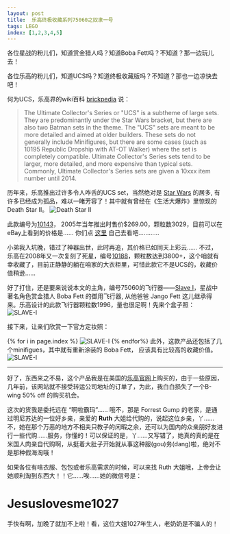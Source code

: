 ```yaml
---
layout: post
title:  乐高终极收藏系列75060之奴隶一号
tags: LEGO
index: [1,2,3,4,5]
---
```

各位星战的粉儿们，知道赏金猎人吗？知道Boba Fett吗？不知道？那一边玩儿去！

各位乐高的粉儿们，知道UCS吗？知道终极收藏版吗？不知道？那也一边凉快去吧！

<!--more-->

何为UCS，乐高界的wiki百科 [brickpedia](http://lego.wikia.com/wiki/LEGO_Wiki) 说：
>The Ultimate Collector's Series or "UCS" is a subtheme of large sets. They are predominantly under the Star Wars bracket, but there are also two Batman sets in the theme. The "UCS" sets are meant to be more detailed and aimed at older builders. These sets do not generally include Minifigures, but there are some cases (such as 10195 Republic Dropship with AT-OT Walker) where the set is completely compatible. Ultimate Collector's Series sets tend to be larger, more detailed, and more expensive than typical sets. Commonly, Ultimate Collector's Series sets are given a 10xxx item number until 2014.

历年来，乐高推出过许多令人咋舌的UCS set，当然绝对是 [Star Wars](http://brickset.com/sets/theme-Star-Wars/subtheme-Ultimate-Collector-Series) 的居多, 有许多已经成为孤品，难以一睹芳容了！其中就有曾经在《生活大爆炸》里惊现的Death Star II。
<img src="{{'/img/lego75060/sheldon-with-lego-death-star.jpg' | prepend: site.baseurl}}" alt="Death Star II" class="img-responsive center-block">

此款编号为[10143](http://brickset.com/sets/10143-1/Death-Star-II)， 2005年当年推出时售价$269.00，颗粒数3029，目前可以在eBay上看到的价格是…… 你们点 [这里](http://www.ebay.com/sch/i.html?_from=R40&_trksid=p2050601.m570.l1313.TR11.TRC1.A0.H0.Xlego+10143.TRS0&_nkw=lego+10143&_sacat=0) 自己去看吧…………

小弟我入坑晚，错过了神器出世，此时再追，其价格已如同天上彩云…… 不过，乐高在2008年又一次复刻了死星，编号[10188](http://brickset.com/sets/10188-1/Death-Star)，颗粒数达到3800+，这个咱就有幸收藏了，目前正静静的躺在咱家的大衣柜里，可惜此款它不是UCS的，收藏价值稍逊……

好了打住，还是要来说说本文的主角，编号75060的飞行器——[Slave I](http://baike.baidu.com/view/11586247.htm)，星战中著名角色赏金猎人 Boba Fett 的御用飞行器, 从他爸爸 Jango Fett 这儿继承得来。乐高设计的此款飞行器颗粒数1996，量也很足啊！先来个盒子照：
<img src="{{'/img/lego75060/lego-75060-box.jpg' | prepend: site.baseurl}}" alt="SLAVE-I" class="img-responsive center-block">

接下来，让亲们欣赏一下官方定妆照：

{% for i in page.index %}
<img src="{{'/img/lego75060/' | prepend: site.baseurl}}lego-75060-{{i}}.jpg" alt="SLAVE-I" class="img-responsive center-block">
{% endfor%}
此外，这款产品还包括了几个minifigues，其中就有重新涂装的 Boba Fett， 应该具有比较高的收藏价值。
<img src="{{'/img/lego75060/lego-75060-minifigs.jpg' | prepend: site.baseurl}}" alt="SLAVE-I" class="img-responsive center-block">

<hr>

好了，东西来之不易，这个产品我是在美国的[乐高官网](http://shop.lego.com/)上购买的，由于一些原因，几年前，该网站就不接受转运公司地址的订单了，为此，我白白损失了一个B-wing 50% off 的购买机会。

这次的货我是委托远在 “啊啦霸玛”…… 哦不，那是 Forrest Gump 的老家，是通过明尼苏达的一位好乡亲，亲爱的 __Ruth__ 大姐给代购的，说起这位乡亲，丫……不，她在那个万恶的地方不相夫只教子的闲暇之余，还可以为国内的众亲朋好友进行一些代购……服务，你懂的！可以保证的是，丫……又写错了，她真的真的是在米国人肉亲自代购啊，从挺着大肚子开始就从事这种服(gou)务(dang)啦，绝对不是那种假海淘哦！

如果各位有啥衣服、包包或者乐高需求的时候，可以来找 Ruth 大姐哦，上帝会让她顺利淘到东西大！！它……唉……她的微信号是：

# Jesuslovesme1027

手快有啊，加晚了就加不上啦！看，这位大姐1027年生人，老奶奶是不骗人的！